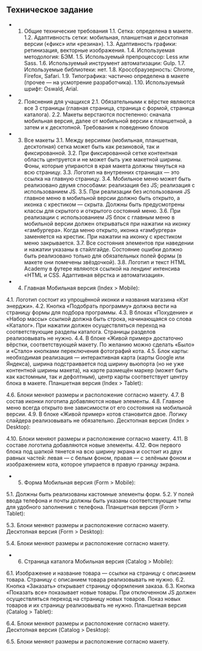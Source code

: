 ## Техническое задание

* 1. Общие технические требования
1.1. Сетка: определена в макете.
1.2. Адаптивность сетки: мобильная, планшетная и десктопная версии («фикс» или «резина»).
1.3. Адаптивность графики: ретинизация, векторные изображения.
1.4. Используемая методология: БЭМ.
1.5. Используемый препроцессор: Less или Sass.
1.6. Используемый инструмент автоматизации: Gulp.
1.7. Используемые библиотеки: нет.
1.8. Кроссбраузерность: Chrome, Firefox, Safari.
1.9. Типографика: частично определена в макете (прочее — на усмотрение разработчика).
1.10. Используемый шрифт: Oswald, Arial.
* 2. Пояснения для учащихся
2.1. Обязательными к вёрстке являются все 3 страницы (главная страница, страница с формой, страница каталога).
2.2. Макеты верстаются постепенно: сначала мобильная версия, далее от мобильной версии к планшетной, а затем и к десктопной.
Требования к поведению блоков
* 3. Все макеты
3.1. Между версиями (мобильная, планшетная, десктопная) сетка может быть как резиновой, так и фиксированной.
3.2. При фиксированной сетке контентная область центруется и не может быть уже макетной ширины. Фоны, которые упираются в края макета должны тянуться на всю страницу.
3.3. Логотип на внутренних страницах — это ссылка на главную страницу.
3.4. Мобильное меню может быть реализовано двумя способами:
реализация без JS;
реализация с использованием JS.
3.5. При реализации без использования JS главное меню в мобильной версии должно быть открыто, а иконка с крестиком — скрыта. Должны быть предусмотрены классы для скрытого и открытого состояний меню.
3.6. При реализации с использованием JS блок с главным меню в мобильной версии должен открываться при нажатии на иконку «гамбургера». Когда меню открыто, иконка «гамбургера» заменяется на крестик. При нажатии на иконку с крестиком меню закрывается.
3.7. Все состояния элементов при наведении и нажатии указаны в стайлгайде. Состояние ошибки должно быть реализовано только для обязательных полей формы (в макете они помечены звёздочкой).
3.8. Логотип и текст HTML Academy в футере являются ссылкой на лендинг интенсива «HTML и CSS. Адаптивная вёрстка и автоматизация».
* 4. Главная
Мобильная версия (Index > Mobile):

4.1. Логотип состоит из упрощённой иконки и названия магазина «Кэт энерджи».
4.2. Кнопка «Подобрать программу» должна вести на страницу формы для подбора программы.
4.3. В блоках «Похудение» и «Набор массы» ссылкой должна быть строка, начинающаяся со слова «Каталог». При нажатии должен осуществляться переход на соответствующие разделы каталога. Страницы разделов реализовывать не нужно.
4.4. В блоке «Живой пример» достаточно вёрстки, соответствующей макету. По желанию можно сделать «Было» и «Стало» кнопками переключения фотографий кота.
4.5. Блок карты: необходимая реализация — интерактивная карта (карты Google или Яндекса), ширина подстраивается под ширину вьюпорта (но не уже контентной ширины макета), на карте размещён маркер (может быть как кастомным, так и дефолтным), центр карты соответствует центру блока в макете.
Планшетная версия (Index > Tablet):

4.6. Блоки меняют размеры и расположение согласно макету.
4.7. В состав иконки логотипа добавляются новые элементы.
4.8. Главное меню всегда открыто вне зависимости от его состояния на мобильной версии.
4.9. В блоке «Живой пример» котов становится двое. Логику слайдера реализовывать не обязательно.
Десктопная версия (Index > Desktop):

4.10. Блоки меняют размеры и расположение согласно макету.
4.11. В составе логотипа добавляются новые элементы.
4.12. Фон первого блока под шапкой тянется на всю ширину экрана и состоит из двух равных частей: левая — с белым фоном, правая — с зелёным фоном и изображением кота, которое упирается в правую границу экрана.
* 5. Форма
Мобильная версия (Form > Mobile):

5.1. Должны быть реализованы кастомные элементы форм.
5.2. У полей ввода телефона и почты должны быть указаны соответствующие типы для удобного заполнения с телефона.
Планшетная версия (Form > Tablet):

5.3. Блоки меняют размеры и расположение согласно макету.
Десктопная версия (Form > Desktop):

5.4. Блоки меняют размеры и расположение согласно макету.
* 6. Страница каталога
Мобильная версия (Catalog > Mobile):

6.1. Изображение и название товара — ссылки на страницу с описанием товара. Страницу с описанием товара реализовывать не нужно.
6.2. Кнопка «Заказать» открывает страницу оформления заказа.
6.3. Кнопка «Показать все» показывает новые товары. При отключенном JS должен осуществляться переход на страницу новых товаров. Показ новых товаров и их страницу реализовывать не нужно.
Планшетная версия (Catalog > Tablet):

6.4. Блоки меняют размеры и расположение согласно макету.
Десктопная версия (Catalog > Desktop):

6.5. Блоки меняют размеры и расположение согласно макету.
